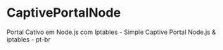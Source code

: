 # CaptivePortalNode
Portal Cativo em Node.js com Iptables - Simple Captive Portal Node.js &amp; iptables - pt-br

